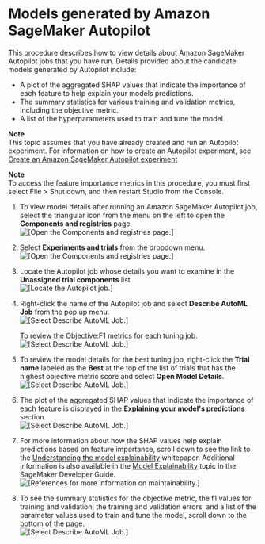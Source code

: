 # Models generated by Amazon SageMaker Autopilot<a name="autopilot-models"></a>

This procedure describes how to view details about Amazon SageMaker Autopilot jobs that you have run\. Details provided about the candidate models generated by Autopilot include:
+ A plot of the aggregated SHAP values that indicate the importance of each feature to help explain your models predictions\.
+ The summary statistics for various training and validation metrics, including the objective metric\.
+ A list of the hyperparameters used to train and tune the model\.

**Note**  
This topic assumes that you have already created and run an Autopilot experiment\. For information on how to create an Autopilot experiment, see [Create an Amazon SageMaker Autopilot experiment](autopilot-automate-model-development-create-experiment.md) 

**Note**  
To access the feature importance metrics in this procedure, you must first select File > Shut down, and then restart Studio from the Console\.

1. To view model details after running an Amazon SageMaker Autopilot job, select the triangular icon from the menu on the left to open the **Components and registries** page\.  
![\[Open the Components and registries page.\]](http://docs.aws.amazon.com/sagemaker/latest/dg/images/autopilot/autopilot-models-details-generated-1.PNG)

1. Select **Experiments and trials** from the dropdown menu\.  
![\[Open the Components and registries page.\]](http://docs.aws.amazon.com/sagemaker/latest/dg/images/autopilot/autopilot-models-details-generated-2.PNG)

1. Locate the Autopilot job whose details you want to examine in the **Unassigned trial components** list   
![\[Locate the Autopilot job.\]](http://docs.aws.amazon.com/sagemaker/latest/dg/images/autopilot/autopilot-models-details-generated-3.PNG)

1. Right\-click the name of the Autopilot job and select **Describe AutoML Job** from the pop up menu\.  
![\[Select Describe AutoML Job.\]](http://docs.aws.amazon.com/sagemaker/latest/dg/images/autopilot/autopilot-models-details-generated-4.PNG)

   To review the Objective:F1 metrics for each tuning job\.  
![\[Select Describe AutoML Job.\]](http://docs.aws.amazon.com/sagemaker/latest/dg/images/autopilot/autopilot-models-details-generated-5.PNG)

1. To review the model details for the best tuning job, right\-click the **Trial name** labeled as the **Best** at the top of the list of trials that has the highest objective metric score and select **Open Model Details**\.  
![\[Select Describe AutoML Job.\]](http://docs.aws.amazon.com/sagemaker/latest/dg/images/autopilot/autopilot-models-details-generated-6.PNG)

1. The plot of the aggregated SHAP values that indicate the importance of each feature is displayed in the **Explaining your model's predictions** section\.  
![\[Select Describe AutoML Job.\]](http://docs.aws.amazon.com/sagemaker/latest/dg/images/autopilot/autopilot-models-details-generated-7.PNG)

1. For more information about how the SHAP values help explain predictions based on feature importance, scroll down to see the link to the [Understanding the model explainability](https://pages.awscloud.com/rs/112-TZM-766/images/Amazon.AI.Fairness.and.Explainability.Whitepaper.pdf) whitepaper\. Additional information is also available in the [Model Explainability](clarify-model-explainability.md) topic in the SageMaker Developer Guide\.   
![\[References for more information on maintainability.\]](http://docs.aws.amazon.com/sagemaker/latest/dg/images/autopilot/autopilot-models-details-generated-8.PNG)

1. To see the summary statistics for the objective metric, the f1 values for training and validation, the training and validation errors, and a list of the parameter values used to train and tune the model, scroll down to the bottom of the page\.  
![\[Select Describe AutoML Job.\]](http://docs.aws.amazon.com/sagemaker/latest/dg/images/autopilot/autopilot-models-details-generated-9.PNG)